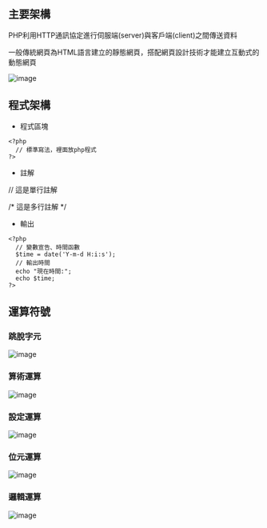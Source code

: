 ## 主要架構

PHP利用HTTP通訊協定進行伺服端(server)與客戶端(client)之間傳送資料

一般傳統網頁為HTML語言建立的靜態網頁，搭配網頁設計技術才能建立互動式的動態網頁

![image](https://user-images.githubusercontent.com/122972916/231686374-4da7db89-8b69-4a79-b741-d1900c951b07.png)

## 程式架構

- 程式區塊
```
<?php
  // 標準寫法，裡面放php程式
?>
```
- 註解

// 這是單行註解

/* 這是多行註解 */

- 輸出
```
<?php
  // 變數宣告、時間函數
  $time = date('Y-m-d H:i:s');
  // 輸出時間
  echo "現在時間:";
  echo $time;
?>
```
## 運算符號

### 跳脫字元

![image](https://user-images.githubusercontent.com/122972916/231690015-a754d98c-2607-40aa-877e-0e4ff9f69fbe.png)

### 算術運算

![image](https://user-images.githubusercontent.com/122972916/231689968-819e4197-b1bf-461f-b491-9a3611373e36.png)

### 設定運算

![image](https://user-images.githubusercontent.com/122972916/231689899-67d685bf-ddf0-454e-bae0-b0c2b7842da5.png)

### 位元運算

![image](https://user-images.githubusercontent.com/122972916/231689827-4b796586-f608-4933-928d-60f63b8fe9b8.png)

### 邏輯運算

![image](https://user-images.githubusercontent.com/122972916/231689705-03720d21-4dc2-425a-b50c-a9e29457800a.png)
